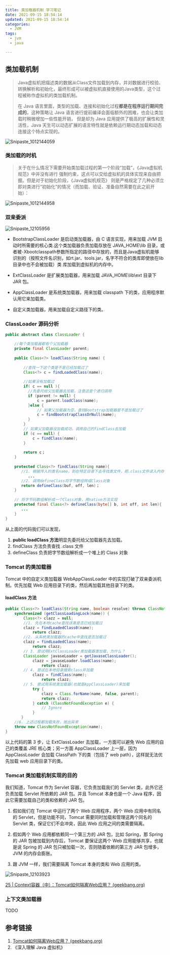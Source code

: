 ```yaml
---
title: 类加载器机制 学习笔记
date: 2021-09-15 18:54:14
updated: 2021-09-15 18:54:14
categories: 
  - JVM
tags: 
  - jvm
  - java

---
```


## 类加载机制

> Java虚拟机把描述类的数据从Class文件加载到内存，并对数据进行校验、转换解析和初始化，最终形成可以被虚拟机直接使用的Java类型，这个过程被称作虚拟机的类加载机制。
>
> 在 Java 语言里面，类型的加载、连接和初始化过程**都是在程序运行期间完成的**，这种策略<!--more-->让 Java 语言进行提前编译会面临额外的困难，也会让类加载时稍微增加一些性能开销， 但是却为 Java 应用提供了极高的扩展性和灵活性，Java 天生可以动态扩展的语言特性就是依赖运行期动态加载和动态连接这个特点实现的。

![Snipaste_1012144059](ClassLoader-And-Tomact-isolation/Snipaste_1012144059.png)

### 类加载的时机

> 关于在什么情况下需要开始类加载过程的第一个阶段“加载”，《Java虚拟机规范》中并没有进行 强制约束，这点可以交给虚拟机的具体实现来自由把握。但是对于初始化阶段，《Java虚拟机规范》 则是严格规定了几种必须立即对类进行“初始化”的情况（而加载、验证、准备自然需要在此之前开始）：

![Snipaste_1012144958](ClassLoader-And-Tomact-isolation/Snipaste_1012144958.png)

### 双亲委派

![Snipaste_12105956](ClassLoader-And-Tomact-isolation/Snipaste_12105956.png)

- BootstrapClassLoader 是启动类加载器，由 C 语言实现，用来加载 JVM 启动时所需要的核心类.这个类加载器负责加载存放在 JAVA_HOME\lib 目录，或者被-Xbootclasspath参数所指定的路径中存放的，而且是Java虚拟机能够 识别的（按照文件名识别，如rt.jar、tools.jar，名字不符合的类库即使放在lib目录中也不会被加载）类 库加载到虚拟机的内存中。

- ExtClassLoader 是扩展类加载器，用来加载 JAVA_HOME\lib\ext 目录下 JAR 包。

- AppClassLoader 是系统类加载器，用来加载 classpath 下的类，应用程序默认用它来加载类。

- 自定义类加载器，用来加载自定义路径下的类。

### ClassLoader  源码分析

```java
public abstract class ClassLoader {

    //每个类加载器都有个父加载器
    private final ClassLoader parent;
    
    public Class<?> loadClass(String name) {
  
        //查找一下这个类是不是已经加载过了
        Class<?> c = findLoadedClass(name);
        
        //如果没有加载过
        if( c == null ){
          //先委托给父加载器去加载，注意这是个递归调用
          if (parent != null) {
              c = parent.loadClass(name);
          }else {
              // 如果父加载器为空，查找Bootstrap加载器是不是加载过了
              c = findBootstrapClassOrNull(name);
          }
        }
        // 如果父加载器没加载成功，调用自己的findClass去加载
        if (c == null) {
            c = findClass(name);
        }
        
        return c；
    }
    
    protected Class<?> findClass(String name){
       //1. 根据传入的类名name，到在特定目录下去寻找类文件，把.class文件读入内存
          ...
       //2. 调用defineClass将字节数组转成Class对象
       return defineClass(buf, off, len)；
    }
    
    // 将字节码数组解析成一个Class对象，用native方法实现
    protected final Class<?> defineClass(byte[] b, int off, int len){
       ...
    }
}
```

从上面的代码我们可以发现，

1. **public loadClass 方法**明显先委托给父加载器先去加载。
2. findClass 方法负责查找 .class 文件
3. defineClass 负责把字节数组解析成一个堆上的 Class 对象

### Tomcat 的类加载器

Tomcat 中的自定义类加载器 WebAppClassLoader 中的实现打破了双亲委派机制。优先加载 Web 应用目录下的类，然后再加载其他目录下的类。

#### loadClass 方法

```java
public Class<?> loadClass(String name, boolean resolve) throws ClassNotFoundException {
    synchronized (getClassLoadingLock(name)) {
        Class<?> clazz = null;
        //1. 先在本地cache查找该类是否已经加载过
        clazz = findLoadedClass0(name);
            return clazz;
        //2. 从系统类加载器的cache中查找是否加载过
        clazz = findLoadedClass(name);
            return clazz;
        // 3. 尝试用ExtClassLoader类加载器类加载，为什么？
        ClassLoader javaseLoader = getJavaseClassLoader();
            clazz = javaseLoader.loadClass(name);
                return clazz;
        // 4. 尝试在本地目录搜索class并加载
            clazz = findClass(name);
                return clazz;
        // 5. 尝试用系统类加载器(也就是AppClassLoader)来加载
            try {
                clazz = Class.forName(name, false, parent);
				return clazz;
            } catch (ClassNotFoundException e) {
                // Ignore
            }
       }
    //6. 上述过程都加载失败，抛出异常
    throw new ClassNotFoundException(name);
}
```

以上代码的第 3 步，让 ExtClassLoader 去加载，一方面可以避免 Web 应用的自己的类覆盖 JRE 核心类；另一方面 AppClassLoader 上一层，因为 AppClassLoader 会加载 ClassPath 下的类（包括了 web path），这样就无法优先加载 web 应用目录下的类。

### Tomcat  类加载机制实现的目的

我们知道，Tomcat 作为 Servlet 容器，它负责加载我们的 Servlet 类，此外它还负责加载 Servlet 所依赖的 JAR 包。并且 Tomcat 本身也是一个 Java 程序，因此它需要加载自己的类和依赖的 JAR 包。

1. 假如我们在 Tomcat 中运行了两个 Web 应用程序，两个 Web 应用中有同名的 Servlet，但是功能不同，Tomcat 需要同时加载和管理这两个同名的 Servlet 类，保证它们不会冲突，因此 Web 应用之间的类需要隔离。

2. 假如两个 Web 应用都依赖同一个第三方的 JAR 包，比如 Spring，那 Spring 的 JAR 包被加载到内存后，Tomcat 要保证这两个 Web 应用能够共享，也就是说 Spring 的 JAR 包只被加载一次，否则随着依赖的第三方 JAR 包增多，JVM 的内存会膨胀。

3. 跟 JVM 一样，我们需要隔离 Tomcat 本身的类和 Web 应用的类。

![Snipaste_12103923](ClassLoader-And-Tomact-isolation/Snipaste_12103923.png)

[25 | Context容器（中）：Tomcat如何隔离Web应用？ (geekbang.org)](https://time.geekbang.org/column/article/105711?utm_source=u_nav_web&utm_medium=u_nav_web&utm_term=u_nav_web)

### 上下文类加载器

TODO

## 参考链接

1. [Tomcat如何隔离Web应用？ (geekbang.org)](https://time.geekbang.org/column/article/105711?utm_source=u_nav_web&utm_medium=u_nav_web&utm_term=u_nav_web)
2. 《深入理解 Java 虚拟机》